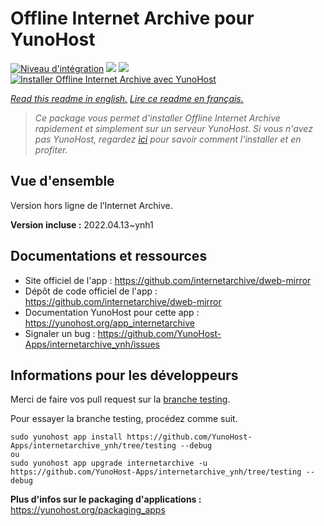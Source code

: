 # Offline Internet Archive pour YunoHost

[![Niveau d'intégration](https://dash.yunohost.org/integration/internetarchive.svg)](https://dash.yunohost.org/appci/app/internetarchive) ![](https://ci-apps.yunohost.org/ci/badges/internetarchive.status.svg) ![](https://ci-apps.yunohost.org/ci/badges/internetarchive.maintain.svg)  
[![Installer Offline Internet Archive avec YunoHost](https://install-app.yunohost.org/install-with-yunohost.svg)](https://install-app.yunohost.org/?app=internetarchive)

*[Read this readme in english.](./README.md)*
*[Lire ce readme en français.](./README_fr.md)*

> *Ce package vous permet d'installer Offline Internet Archive rapidement et simplement sur un serveur YunoHost.
Si vous n'avez pas YunoHost, regardez [ici](https://yunohost.org/#/install) pour savoir comment l'installer et en profiter.*

## Vue d'ensemble

Version hors ligne de l’Internet Archive.

**Version incluse :** 2022.04.13~ynh1



## Documentations et ressources

* Site officiel de l'app : https://github.com/internetarchive/dweb-mirror
* Dépôt de code officiel de l'app : https://github.com/internetarchive/dweb-mirror
* Documentation YunoHost pour cette app : https://yunohost.org/app_internetarchive
* Signaler un bug : https://github.com/YunoHost-Apps/internetarchive_ynh/issues

## Informations pour les développeurs

Merci de faire vos pull request sur la [branche testing](https://github.com/YunoHost-Apps/internetarchive_ynh/tree/testing).

Pour essayer la branche testing, procédez comme suit.
```
sudo yunohost app install https://github.com/YunoHost-Apps/internetarchive_ynh/tree/testing --debug
ou
sudo yunohost app upgrade internetarchive -u https://github.com/YunoHost-Apps/internetarchive_ynh/tree/testing --debug
```

**Plus d'infos sur le packaging d'applications :** https://yunohost.org/packaging_apps